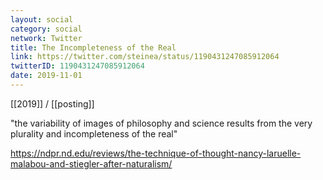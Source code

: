 ```yaml
---
layout: social
category: social
network: Twitter
title: The Incompleteness of the Real
link: https://twitter.com/steinea/status/1190431247085912064
twitterID: 1190431247085912064
date: 2019-11-01
---
```


[[2019]] / [[posting]]

"the variability of images of philosophy and science results from the very plurality and incompleteness of the real"

<https://ndpr.nd.edu/reviews/the-technique-of-thought-nancy-laruelle-malabou-and-stiegler-after-naturalism/>
